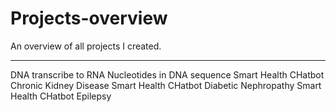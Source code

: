 # Projects-overview
An overview of all projects I created.
********************************************************************
DNA transcribe to RNA
Nucleotides in DNA sequence
Smart Health CHatbot Chronic Kidney Disease
Smart Health CHatbot Diabetic Nephropathy
Smart Health CHatbot Epilepsy

